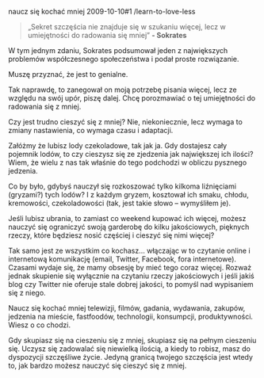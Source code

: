 naucz się kochać mniej
2009-10-10#1
/learn-to-love-less

> „Sekret szczęścia nie znajduje się w szukaniu więcej, lecz w
> umiejętności do radowania się mniej” **- Sokrates**

W tym jednym zdaniu, Sokrates podsumował jeden z największych problemów współczesnego społeczeństwa i podał proste rozwiązanie.

Muszę przyznać, że jest to genialne.

Tak naprawdę, to zanegował on moją potrzebę pisania więcej, lecz ze względu na swój upór, piszę dalej. Chcę porozmawiać o tej umiejętności do radowania się z mniej.

Czy jest trudno cieszyć się z mniej? Nie, niekoniecznie, lecz wymaga to zmiany nastawienia, co wymaga czasu i adaptacji.

Załóżmy że lubisz lody czekoladowe, tak jak ja. Gdy dostajesz cały pojemnik lodów, to czy cieszysz się ze zjedzenia jak największej ich ilości? Wiem, że wielu z nas tak właśnie do tego podchodzi w obliczu pysznego jedzenia.

Co by było, gdybyś nauczył się rozkoszować tylko kilkoma liźnięciami (gryzami?) tych lodów? I z każdym gryzem, kosztował ich smaku, chłodu, kremowości, czekoladowości (tak, jest takie słowo &#8211; wymyśliłem je).

Jeśli lubisz ubrania, to zamiast co weekend kupować ich więcej, możesz nauczyć się ograniczyć swoją garderobę do kilku jakościowych, pięknych rzeczy, które będziesz nosić częściej i cieszyć się nimi więcej?

Tak samo jest ze wszystkim co kochasz&#8230; włączając w to czytanie online i internetową komunikację (email, Twitter, Facebook, fora internetowe). Czasami wydaje się, że mamy obsesję by mieć tego coraz więcej. Rozważ jednak skupienie się wyłącznie na czytaniu rzeczy jakościowych i jeśli jakiś blog czy Twitter nie oferuje stale dobrej jakości, to pomyśl nad wypisaniem się z niego.

Naucz się kochać mniej telewizji, filmów, gadania, wydawania, zakupów, jedzenia na mieście, fastfoodów, technologii, konsumpcji, produktywności. Wiesz o co chodzi.

Gdy skupiasz się na cieszeniu się z mniej, skupiasz się na pełnym cieszeniu się. Uczysz się zadowalać się niewielką ilością, a kiedy to robisz, masz do dyspozycji szczęśliwe życie. Jedyną granicą twojego szczęścia jest wtedy to, jak bardzo możesz nauczyć się cieszyć się z mniej.
